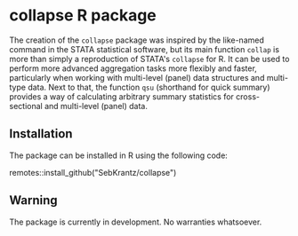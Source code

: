 # collapse R package

The creation of the `collapse` package was inspired by the like-named command in the STATA statistical software,
but its main function `collap` is more than simply a reproduction of STATA's `collapse` for R.
It can be used to perform more advanced aggregation tasks more flexibly and faster, particularly when working with multi-level (panel) data structures and multi-type data. Next to that,
the function `qsu` (shorthand for quick summary) provides a 
way of calculating arbitrary summary statistics for cross-sectional and multi-level (panel) data.


## Installation

The package can be installed in R using the following code:

remotes::install_github("SebKrantz/collapse")

## Warning

The package is currently in development. No warranties whatsoever.
